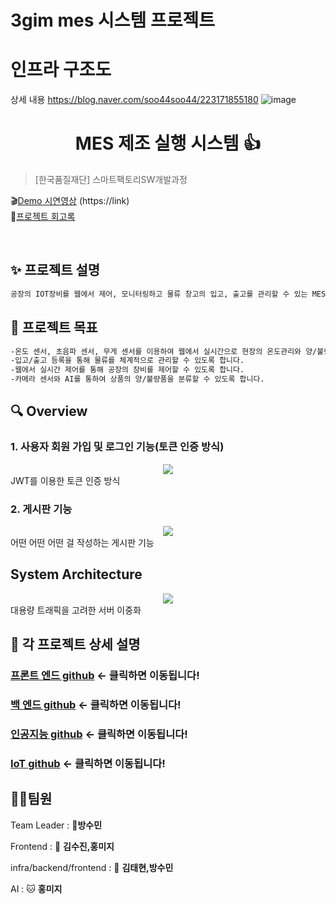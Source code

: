 # 3gim mes 시스템 프로젝트

      
# 인프라 구조도
상세 내용 https://blog.naver.com/soo44soo44/223171855180
![image](https://github.com/sumin34/3gim/assets/73535327/1f345e7d-4a15-4837-96d4-28db2299dcd5)


<h1 align="center"> MES 제조 실행 시스템 👍</h1>


<center>
</center>

> [한국품질재단] 스마트팩토리SW개발과정


🎬[Demo 시연영상](http://link)
(https://link)  
📃[프로젝트 회고록](블로그주소) 

<br>

## ✨ 프로젝트 설명

```sh
공장의 IOT장비를 웹에서 제어, 모니터링하고 물류 창고의 입고, 출고를 관리할 수 있는 MES 시스템입니다.
```


## 📌 프로젝트 목표

```sh
-온도 센서, 초음파 센서, 무게 센서를 이용하여 웹에서 실시간으로 현장의 온도관리와 양/불량품을 관리할 수 있도록 합니다.
-입고/출고 등록을 통해 물류를 체계적으로 관리할 수 있도록 합니다.
-웹에서 실시간 제어를 통해 공장의 장비를 제어할 수 있도록 합니다.
-카메라 센서와 AI를 통하여 상품의 양/불량품을 분류할 수 있도록 합니다.
```


## 🔍 Overview

### 1. 사용자 회원 가입 및 로그인 기능(토큰 인증 방식)

<center>
    <img src="./img/pic2.png" />
</center>
JWT를 이용한 토큰 인증 방식

<br>

### 2. 게시판 기능

<center>
    <img src="./img/pic1.png" />
</center>
어떤 어떤 어떤 걸 작성하는 게시판 기능

<br>


## System Architecture

<center>
    <img src="./img/pic2.png" />
</center>
대용량 트래픽을 고려한 서버 이중화

<br>



## 🔧 각 프로젝트 상세 설명

### [프론트 엔드 github](http://www.naver.com) <- 클릭하면 이동됩니다!

### [백 엔드 github](http://www.naver.com) <- 클릭하면 이동됩니다!

### [인공지능 github](http://www.naver.com) <- 클릭하면 이동됩니다!

### [IoT github](http://www.naver.com) <- 클릭하면 이동됩니다!


## 🤼‍♂️팀원

Team Leader : 🐯**방수민**

Frontend : 🐶 **김수진,홍미지**

infra/backend/frontend : 🐺 **김태현,방수민**

AI : 🐱 **홍미지**


